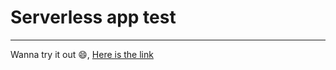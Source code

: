 # Serverless app test

---

Wanna try it out 😄, [Here is the link](https://serverless-app.tunedev.workers.dev/)
